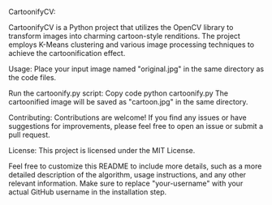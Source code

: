 CartoonifyCV:

CartoonifyCV is a Python project that utilizes the OpenCV library to transform images into charming cartoon-style renditions. The project employs K-Means clustering and various image processing techniques to achieve the cartoonification effect.

Usage:
Place your input image named "original.jpg" in the same directory as the code files.

Run the cartoonify.py script:
Copy code
python cartoonify.py
The cartoonified image will be saved as "cartoon.jpg" in the same directory.

Contributing:
Contributions are welcome! If you find any issues or have suggestions for improvements, please feel free to open an issue or submit a pull request.

License:
This project is licensed under the MIT License.

Feel free to customize this README to include more details, such as a more detailed description of the algorithm, usage instructions, and any other relevant information. Make sure to replace "your-username" with your actual GitHub username in the installation step.




